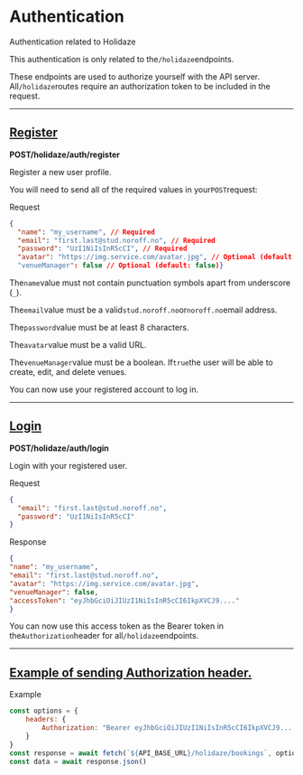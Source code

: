 #                  

# **Authentication**

Authentication related to Holidaze

This authentication is only related to the`/holidaze`endpoints.

These endpoints are used to authorize yourself with the API server. All`/holidaze`routes require an authorization token to be included in the request.

---

## **[Register](https://docs.noroff.dev/docs/v1/holidaze/authentication#register)**

**POST/holidaze/auth/register**

Register a new user profile.

You will need to send all of the required values in your`POST`request:

Request

``` json
{
  "name": "my_username", // Required  
  "email": "first.last@stud.noroff.no", // Required
  "password": "UzI1NiIsInR5cCI", // Required
  "avatar": "https://img.service.com/avatar.jpg", // Optional (default: null) 
  "venueManager": false // Optional (default: false)}
```

The`name`value must not contain punctuation symbols apart from underscore (`_`).

The`email`value must be a valid`stud.noroff.no`or`noroff.no`email address.

The`password`value must be at least 8 characters.

The`avatar`value must be a valid URL.

The`venueManager`value must be a boolean. If`true`the user will be able to create, edit, and delete venues.

You can now use your registered account to log in.

---

## **[Login](https://docs.noroff.dev/docs/v1/holidaze/authentication#login)**

**POST/holidaze/auth/login**

Login with your registered user.

Request

``` json
{
  "email": "first.last@stud.noroff.no",
  "password": "UzI1NiIsInR5cCI"
}
```

Response

``` json
{
"name": "my_username",
"email": "first.last@stud.noroff.no",
"avatar": "https://img.service.com/avatar.jpg",
"venueManager": false,
"accessToken": "eyJhbGciOiJIUzI1NiIsInR5cCI6IkpXVCJ9...."
}
```

You can now use this access token as the Bearer token in the`Authorization`header for all`/holidaze`endpoints.

---

## **[Example of sending Authorization header.](https://docs.noroff.dev/docs/v1/holidaze/authentication#example-of-sending-authorization-header)**

Example

```jsx
const options = {
    headers: {
        Authorization: "Bearer eyJhbGciOiJIUzI1NiIsInR5cCI6IkpXVCJ9...."
    }
}
const response = await fetch(`${API_BASE_URL}/holidaze/bookings`, options)
const data = await response.json()
```